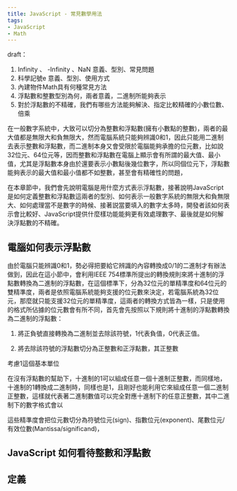```yaml
---
title: JavaScript - 常見數學用法
tags:
- JavaScript
- Math
---
```


draft：
1. Infinity 、 -Infinity 、NaN 意義、型別、常見問題
2. 科學記號e 意義、型別、使用方式
3. 內建物件Math具有何種常見方法
4. 浮點數和整數型別為何，兩者意義，二進制所能夠表示
5. 對於浮點數的不精確，我們有哪些方法能夠解決、指定比較精確的小數位數、倍乘






在一般數字系統中，大致可以切分為整數和浮點數(擁有小數點的整數)，兩者的最大值都是無限大和負無限大，然而電腦系統只能夠辨識0和1，因此只能用二進制去表示整數和浮點數，而二進制本身又會受限於電腦能夠承擔的位元數，比如說32位元、64位元等，因而整數和浮點數在電腦上顯示會有所謂的最大值、最小值，尤其是浮點數本身由於還要表示小數點後幾位數字，所以同個位元下，浮點數能夠表示的最大值和最小值都不如整數，甚至會有精確性的問題，

在本章節中，我們會先說明電腦是用什麼方式表示浮點數，接著說明JavaScript是如何定義整數和浮點數這兩者的型別、如何表示一般數字系統的無限大和負無限大、如何處理當不是數字的時候、接著説當要填入的數字太多時，開發者該如何表示會比較好、JavaScript提供什麼樣功能能夠更有效處理數字、最後就是如何解決浮點數的不精確。


## 電腦如何表示浮點數

由於電腦只能辨識0和1，勢必得把要給它辨識的內容轉換成0/1的二進制才有辦法做到，因此在這小節中，會利用IEEE 754標準所提出的轉換規則來將十進制的浮點數轉換為二進制的浮點數，在這個標準下，分為32位元的單精準度和64位元的雙精準度，兩者是依照電腦系統能夠支援的位元數來決定，若電腦系統為32位元，那麼就只能支援32位元的單精準度，這兩者的轉換方式皆為一樣，只是使用的格式所佔據的位元數會有所不同，首先會先按照以下規則將十進制的浮點數轉換為二進制的浮點數：

1. 將正負號直接轉換為二進制並去除該符號，1代表負值，0代表正值。

2. 將去除該符號的浮點數切分為正整數和正浮點數，其正整數

考慮1這個基本單位


在沒有浮點數的幫助下，十進制的1可以組成任意一個十進制正整數，而同樣地，十進制的1轉換成二進制時，同樣也是1，且剛好也能利用它來組成任意一個二進制正整數，這樣就代表著二進制數值可以完全對應十進制下的任意正整數，其中二進制下的數字格式會以


這些精準度會把位元數切分為符號位元(sign)、指數位元(exponent)、尾數位元/有效位數(Mantissa/significand)，



## JavaScript 如何看待整數和浮點數


## 定義
